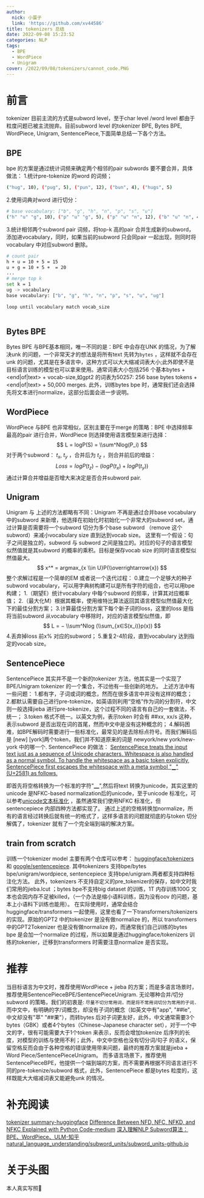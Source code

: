 ```yaml
---
author:
  nick: 小蛋子
  link: 'https://github.com/xv44586'
title: tokenizers 总结
date: 2022-09-08 15:23:52
categories: NLP
tags: 
  - BPE
  - WordPiece
  - Unigram
cover: /2022/09/08/tokenizers/cannot_code.PNG
---
```

<!-- toc -->
# 前言
tokenizer 目前主流的方式是subword level，至于char level /word level 都由于粒度问题已被主流抛弃。目前subword level 的tokenizer BPE, Bytes BPE, WordPiece, Unigram, SentencePiece,下面简单总结一下各个方法。 

## BPE
bpe 的方案是通过统计词频来确定两个相邻的pair subwords 要不要合并，具体做法：
1.统计pre-tokenize 的word 的词频；
```bash
("hug", 10), ("pug", 5), ("pun", 12), ("bun", 4), ("hugs", 5)
```
2.使用词典对word 进行切分：
```bash
# base vocabulary: ["b", "g", "h", "n", "p", "s", "u"]
("h" "u" "g", 10), ("p" "u" "g", 5), ("p" "u" "n", 12), ("b" "u" "n", 4), ("h" "u" "g" "s", 5)
```
3.统计相邻两个subword pair 词频，将top-k 高的pair 合并生成新的subword，添加进vocabulary，同时，如果当前的subword  只会同pair 一起出现，则同时将vocabulary 中对应subword 删除。
```bash
# count pair
h + u = 10 + 5 = 15
u + g = 10 + 5 +  = 20
...
# merge top k
set k = 1
ug -> vocabulary
base vocabulary: ["b", "g", "h", "n", "p", "s", "u", "ug"]
​
loop until vocabulary match vocab_size
​
```

## Bytes BPE
Bytes BPE 与BPE基本相同，唯一不同的是：BPE 中会存在UNK 的情况，为了解决unk 的问题，一个非常天才的想法是将所有text 先转为<code>bytes</code> ，这样就不会存在unk 的问题，尤其是在多语言中，这种方式可以大大缩减词表大小;此外即使不是目标语言训练的模型也可以拿来使用。通常词表大小包括256 个基本bytes + <end|of|text> + vocab-size,如gpt2 的词表为50257: 256 base bytes tokens + <end|of|text> + 50,000 merges.
此外，训练bytes bpe 时，通常我们还会选择先将文本进行normalize，这部分后面会进一步说明。

## WordPiece
WordPiece 与BPE 也非常相似，区别主要在于merge 的策略：BPE 中选择频率最高的pair 进行合并，WordPiece 则选择使用语言模型来进行选择：
$$
L = logP(S) = \\sum^Nlog(P_i)
$$
对于两个subword： $t_x$, $t_y$ ，合并后为 $t_z$ ，则合并前后的增益：
$$
Loss = logP(t_z) - (logP(t_x) + logP(t_y))
$$
通过计算合并增益是否增大来决定是否合并subword pair.

## Unigram
Unigram 与 上述的方法都略有不同：Unigram 不再是通过合并base vocabulary 中的subword 来新增，他选择在初始化时初始化一个非常大的subword set，通过计算是否需要将一个subword 切分为多个base subword （remove 这个subword）来减小vocabulary size 直到达到vocab size。
这里有一个假设：句子之间是独立的，subword 与 subword 之间是独立的。对应的句子的语言模型似然值就是其subword 的概率的乘积。目标是保存vocab size 的同时语言模型似然值最大。
$$
x^* = argmax_{x \\in U}P(\\overrightarrow{x})
$$
整个求解过程是一个简单的EM 或者说一个迭代过程：
0.建立一个足够大的种子subword vocabulary，可以用字典树构建可以是所有字符的组合，也可以用bpe 构建；
1.（期望E）统计vocabulary 中每个subword 的频率，计算其对应概率值；
2.（最大化M）根据其概率，使用维特比算法返回其语言模型似然值最大化下的最佳分割方案；
3.计算最佳分割方案下每个新子词的loss，这里的loss 是指将当前subword 从vocabulary 中移除时，对应的语言模型似然值，即
$$
L = − \\sum^Nlog (\\sum_{x∈S(x_i)}p(x)) 
$$
4.丢弃掉loss 前x% 对应的subword；
5.重复2-4阶段，直到vocabulary 达到指定的vocab size。

## SentencePiece
SentencePiece 其实并不是一个新的tokenizer 方法，他其实是一个实现了BPE/Unigram tokenizer 的一个集合，不过他有一些创新的地方。
上述方法中有一些问题：
1.都有字，子词或词的概念，然而在很多语言中并没有这样的概念；
2.都默认需要自己进行pre-tokenize，如英语则利用“空格”作为词的分割符，中文则一般选择jieba 进行pre-tokenize，这个过程不同的语言有自己的一套做法，不统一；
3.token 格式不统一。以英文为例，表示token 时会有 ##xx, xx/s 这种，表示subword 是否出现在词的首尾，然而中文中是没有这种概念的；
4.解码困难，如BPE解码时需要进行一些标准化，最常见的是去除标点符号。而我们解码后是 [new] [york]两个token，我们并不知道原来的词是 newyork/new york/new-york 中的哪一个.
SentencePiece 的做法：
[
SentencePiece treats the input text just as a sequence of Unicode characters. Whitespace is also handled as a normal symbol. To handle the whitespace as a basic token explicitly, SentencePiece first escapes the whitespace with a meta symbol "▁" (U+2581) as follows.](https://github.com/google/sentencepiece)

即首先将空格转换为一个标准的字符"▁",然后将text 转换为unicode，其实这里的unicode 是NFKC-based normalization后的unicode，至于unicode 标准化，可以参考[unicode文本标准化](https://blog.csdn.net/weixin_43866211/article/details/98384017) ，虽然通常我们使用NFKC 标准化，但sentencepiece 内部四种方法都实现了。
通过上述的空格转换加normalize，所有的语言经过转换后就有统一的格式了，这样多语言的问题就彻底的与token 切分解偶了，tokenizer 就有了一个完全端到端的解决方案。

## train from scratch
训练一个tokenizer model 主要有两个仓库可以参考： [huggingface/tokenizers](https://github.com/huggingface/tokenizers)   和  [google/sentencepiece](https://github.com/google/sentencepiece).
其中tokenizers 支持bpe/bytes bpe/unigram/wordpiece, sentencepiece 支持bpe/unigram.两者都支持四种标注化方法。
此外，tokenizers 不支持自定义的pre_tokenizer的保存，如中文时我们常用的jieba.lcut ；bytes bpe不支持big dataset 的训练，1T  内存训练100G 文本也会因内存不足被killed，（一个办法是缩小语料训练，因为没有oov 的问题，基本上小语料下训练也能用）。
在实际使用时，通常会结合huggingface/transformers 一起使用，这里也看了一下transformers/tokenizers 的实现。原始的GPT2 中的tokenizer 是没有做normalize 的，所以 transformers中的GPT2Tokenizer 也是没有做normalize 的，而通常我们自己训练的bytes bpe 是会加一个normalize 的过程，所以如果是通过huggingface/tokenizers 训练的tokenier，迁移到transformers 时需要注意normalize 是否实现。

# 推荐
当目标语言为中文时，推荐使用WordPiece + jieba 的方案；而是多语言场景时，推荐使用SentencePieceBPE/SentencePieceUnigram.
无论哪种合并/切分 subword 的策略，我们的初衷是: 
<code>尽量不切分常用词，而是将不常用词切分为常用的子词.</code>
而中文中，有明确的字/词概念，却没有子词的概念（如英文中有"app", "##le", 中文却没有"苹" "##果"），而转bytes 后对子词更友好，此外，中文通常需要3个bytes（GBK）或者4个bytes（Chinese-Japanese character set），对于一个中文的字，很有可能需要大于1个token 来表示，反而会增加tokenize 后序列的长度，对模型的训练与使用不利；此外，中文中空格也没有切分词/句子 的语义，保留空格反而会由于各种空格的错误使用带来问题，最终的推荐方案就是jieba +  Word Piece/SentencePieceUnigram。
而多语言场景下，推荐使用SentencePieceBPE，他提供一个端到端的方案，而不需要再根据不同语言进行不同的pre-tokenize/subword 格式，此外，SentencePiece 都是bytes 粒度的，这样既能大大缩减词表又能避免unk 的情况。

# 补充阅读
[tokenizer summary-huggingface](https://huggingface.co/docs/transformers/tokenizer_summary)
[Difference Between NFD, NFC, NFKD, and NFKC Explained with Python Code-medium](https://towardsdatascience.com/difference-between-nfd-nfc-nfkd-and-nfkc-explained-with-python-code-e2631f96ae6c)
[深入理解NLP Subword算法：BPE、WordPiece、ULM-知乎](https://zhuanlan.zhihu.com/p/86965595)
[natural_language_understanding/subword_units/subword_units-github.io](https://everdark.github.io/k9/notebooks/ml/natural_language_understanding/subword_units/subword_units.nb.html#121_expectation-maximization)

# 关于头图
本人真实写照🐶